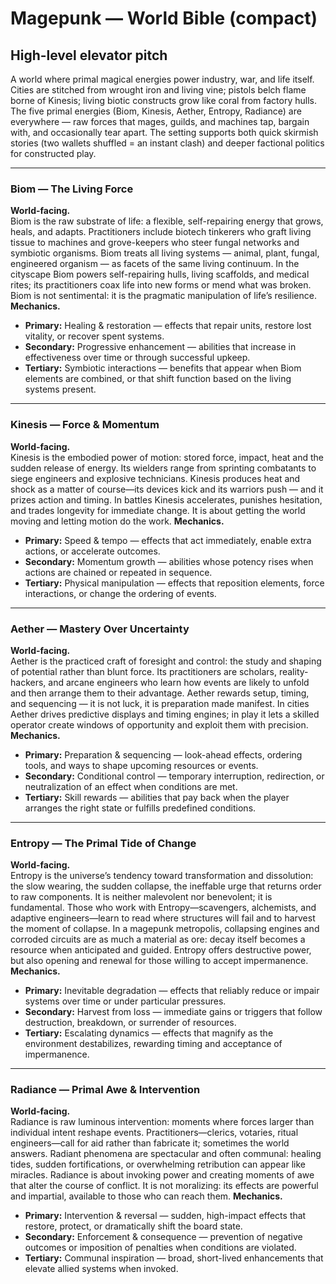 # Magepunk — World Bible (compact)

## High-level elevator pitch
A world where primal magical energies power industry, war, and life itself. Cities are stitched from wrought iron and living vine; pistols belch flame borne of Kinesis; living biotic constructs grow like coral from factory hulls. The five primal energies (Biom, Kinesis, Aether, Entropy, Radiance) are everywhere — raw forces that mages, guilds, and machines tap, bargain with, and occasionally tear apart. The setting supports both quick skirmish stories (two wallets shuffled = an instant clash) and deeper factional politics for constructed play.

---
### Biom — The Living Force
**World-facing.**  
Biom is the raw substrate of life: a flexible, self-repairing energy that grows, heals, and adapts. Practitioners include biotech tinkerers who graft living tissue to machines and grove-keepers who steer fungal networks and symbiotic organisms. Biom treats all living systems — animal, plant, fungal, engineered organism — as facets of the same living continuum. In the cityscape Biom powers self-repairing hulls, living scaffolds, and medical rites; its practitioners coax life into new forms or mend what was broken. Biom is not sentimental: it is the pragmatic manipulation of life’s resilience.
**Mechanics.**
- **Primary:** Healing & restoration — effects that repair units, restore lost vitality, or recover spent systems.
- **Secondary:** Progressive enhancement — abilities that increase in effectiveness over time or through successful upkeep.
- **Tertiary:** Symbiotic interactions — benefits that appear when Biom elements are combined, or that shift function based on the living systems present.
---
### Kinesis — Force & Momentum
**World-facing.**  
Kinesis is the embodied power of motion: stored force, impact, heat and the sudden release of energy. Its wielders range from sprinting combatants to siege engineers and explosive technicians. Kinesis produces heat and shock as a matter of course—its devices kick and its warriors push — and it prizes action and timing. In battles Kinesis accelerates, punishes hesitation, and trades longevity for immediate change. It is about getting the world moving and letting motion do the work.
**Mechanics.**
- **Primary:** Speed & tempo — effects that act immediately, enable extra actions, or accelerate outcomes.
- **Secondary:** Momentum growth — abilities whose potency rises when actions are chained or repeated in sequence.
- **Tertiary:** Physical manipulation — effects that reposition elements, force interactions, or change the ordering of events.
---
### Aether — Mastery Over Uncertainty
**World-facing.**  
Aether is the practiced craft of foresight and control: the study and shaping of potential rather than blunt force. Its practitioners are scholars, reality-hackers, and arcane engineers who learn how events are likely to unfold and then arrange them to their advantage. Aether rewards setup, timing, and sequencing — it is not luck, it is preparation made manifest. In cities Aether drives predictive displays and timing engines; in play it lets a skilled operator create windows of opportunity and exploit them with precision.
**Mechanics.**
- **Primary:** Preparation & sequencing — look-ahead effects, ordering tools, and ways to shape upcoming resources or events.
- **Secondary:** Conditional control — temporary interruption, redirection, or neutralization of an effect when conditions are met.
- **Tertiary:** Skill rewards — abilities that pay back when the player arranges the right state or fulfills predefined conditions.
---
### Entropy — The Primal Tide of Change
**World-facing.**  
Entropy is the universe’s tendency toward transformation and dissolution: the slow wearing, the sudden collapse, the ineffable urge that returns order to raw components. It is neither malevolent nor benevolent; it is fundamental. Those who work with Entropy—scavengers, alchemists, and adaptive engineers—learn to read where structures will fail and to harvest the moment of collapse. In a magepunk metropolis, collapsing engines and corroded circuits are as much a material as ore: decay itself becomes a resource when anticipated and guided. Entropy offers destructive power, but also opening and renewal for those willing to accept impermanence.
**Mechanics.**
- **Primary:** Inevitable degradation — effects that reliably reduce or impair systems over time or under particular pressures.
- **Secondary:** Harvest from loss — immediate gains or triggers that follow destruction, breakdown, or surrender of resources.
- **Tertiary:** Escalating dynamics — effects that magnify as the environment destabilizes, rewarding timing and acceptance of impermanence.
---
### Radiance — Primal Awe & Intervention
**World-facing.**  
Radiance is raw luminous intervention: moments where forces larger than individual intent reshape events. Practitioners—clerics, votaries, ritual engineers—call for aid rather than fabricate it; sometimes the world answers. Radiant phenomena are spectacular and often communal: healing tides, sudden fortifications, or overwhelming retribution can appear like miracles. Radiance is about invoking power and creating moments of awe that alter the course of conflict. It is not moralizing: its effects are powerful and impartial, available to those who can reach them.
**Mechanics.**
- **Primary:** Intervention & reversal — sudden, high-impact effects that restore, protect, or dramatically shift the board state.
- **Secondary:** Enforcement & consequence — prevention of negative outcomes or imposition of penalties when conditions are violated.
- **Tertiary:** Communal inspiration — broad, short-lived enhancements that elevate allied systems when invoked.